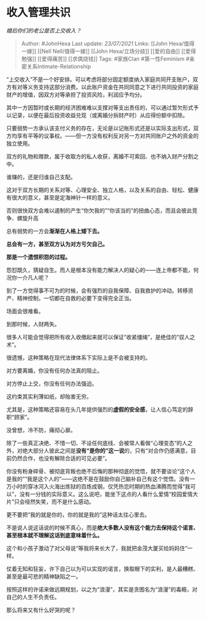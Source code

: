 # 收入管理共识
*婚后你们的老公是否上交收入？*

> Author: #JohnHexa
Last update: *23/07/2021* 
Links: [[John Hexa/值得一嫁]] [[Nell Nell/值得一嫁]] [[John Hexa/立场分歧]] [[爱的自由]] [[爱得勉强]] [[爱得痛苦]] [[求偶烧钱]]
Tags:  #家族Clan #第一性Feminism #亲密关系Intimate-Relationship 




“上交收入”不是一个好安排。可以考虑将部分固定额度纳入家庭共同开支账户，双方有对等义务支持这部分消费。以此账户资金在共同同意之下进行共同投资的家庭财产的增值，因双方对等承担了投资风险，利润应予均分。

其中一方因暂时或长期的经济困难难以支撑对等支出责任的，可以通过暂欠形式予以记录，以便在最后投资收益兑现（或离婚分拆财产时）从应得份额中扣除。

只要弱势一方承认该支付义务的存在，无论是以记账形式还是以实际支出形式，双方均享有平等的议事权。——但一方没有权利反对另一方对共同账户之外的资金的独立使用。

双方的礼物和赠款，属于收取方的私人收获，离婚不可索回、也不纳入财产分割之中。

谁赚的，还是归谁自己支配。

这对于双方长期的关系对等、心理安全、独立人格，以及关系的自由、轻松、健康有很大的意义，甚至是定海神针一样的意义。

  


否则很快双方会难以遏制的产生“你欠我的”“你该当的”的扭曲心态，而且会彼此竞争、螺旋升高

总有弱势的一方会**渐渐在人格上矮下去。**

**总会有一方，甚至双方认为对方亏欠自己。**

**那是一个遗恨积怨的过程。**

怨怼既久，猜疑自生。而人是根本没有能力解决人的疑心的——连上帝都不能，何况你一介凡人呢？

到了一方觉得事不可为的时候，会有强烈的自我保障、自我救护的冲动。转移资产、精神控制，一切都在自救的必要下变得完全正当。

场面会很难看。

到那时候，人财两失。

很多人可能会觉得把所有收入收缴起来就可以保证“收紧缰绳”，是绝佳的“驭人之术”。

很遗憾，这种策略在现代法律体系下实际上是不会被支持的。

对方要离婚，你没有任何办法真的阻止。

对方停止上交，你没有任何办法强迫。

这约束其实利薄如纸，却贻害无穷。

尤其是，这种策略还容易在头几年提供强烈的**虚假的安全感**，让人信心笃定的辞职“顾家”。

没曾想，冷不防，痛彻心扉。

除了一些真正决绝、不惜一切、不设任何底线、会被常人看做“心理变态“的人之外，对绝大部分人彼此之间是**没有“是你的”这一说**的，只有“对合作仍感满意，目前仍然合作，也没有解除合适的可见必要”。

你没有粉身碎骨、被彻底背叛也绝不后悔的那种彻底的觉悟，就不要谈论“这个人是我的”“我是这个人的”——这绝不是在鼓励你自己脑补自己有这个觉悟。没有一万小时的穿冰河入火海出炼狱的百炼成钢，仅凭热恋时期的热血沸腾而觉得“我可以”，没有一分钱的实际意义。这么说吧，能坐下这点的人看什么爱情“校园爱情大片”只会哑然失笑，而不是什么感动。

  


更不要把“我的就是你的，你的就是我的”这种话太往心里去。

不是说人说这话说的时候不真心，而是**绝大多数人没有这个能力去保持这个诺言、甚至根本就不理解这话到底意味着什么。**

这个和小孩子激动了对父母说“等我将来长大了，我就把金茂大厦买给妈妈住”一样。

仗着无知和狂妄，许下自己以为可以实现的诺言，换取眼下的实利，是人最糟糕、甚至是最可悲的精神缺陷之一。

按照这样的许诺来做远期规划，以之为“浪漫”，其实是贪图名为“浪漫”的毒瘾，对自己的人生不负责任。

那么将来又有什么好哭的呢？



